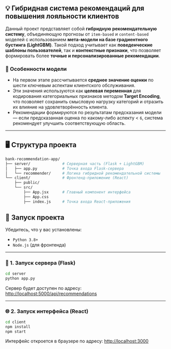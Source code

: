 ## 💡 Гибридная система рекомендаций для повышения лояльности клиентов

Данный проект представляет собой **гибридную рекомендательную систему**, объединяющую прогнозы от `item-based` и `content-based` моделей с использованием **мета-модели на базе градиентного бустинга (LightGBM)**. Такой подход учитывает как **поведенческие шаблоны пользователей**, так и **контекстные признаки**, что позволяет формировать более **точные и персонализированные рекомендации**.

### 🧠 Особенности модели

- На первом этапе рассчитывается **среднее значение оценки** по шести ключевым аспектам клиентского обслуживания.
- Эти значения используются как **целевая переменная** для кодирования категориальных признаков методом **Target Encoding**, что позволяет сохранить смысловую нагрузку категорий и отразить их влияние на удовлетворённость клиента.
- Рекомендации формируются по результатам предсказания модели — если предсказанная оценка по какому-либо аспекту < `6`, система рекомендует улучшить соответствующую область.

---

## 🖥️ Структура проекта

```bash
bank-recommendation-app/
├── server/              # Серверная часть (Flask + LightGBM)
│   ├── app.py           # Точка входа Flask-сервера
│   └── recommender/     # Логика гибридной рекомендательной системы
└── client/              # Фронтенд-приложение (React)
    ├── public/
    └── src/
        ├── App.jsx      # Главный компонент интерфейса
        ├── App.css
        ├── index.js     # Точка входа React-приложения
```

## 🚀 Запуск проекта

Убедитесь, что у вас установлены:

- `Python 3.8+`
- `Node.js` (для фронтенда)

---

### 🔧 1. Запуск сервера (Flask)

```bash
cd server
python app.py
````

Сервер будет доступен по адресу: [http://localhost:5000/api/recommendations](http://localhost:5000/api/recommendations)

---

### 🌐 2. Запуск интерфейса (React)

```bash
cd client
npm install
npm start
```

Интерфейс откроется в браузере по адресу: [http://localhost:3000](http://localhost:3000)



